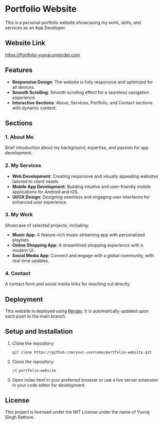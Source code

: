 # Portfolio Website

This is a personal portfolio website showcasing my work, skills, and services as an App Developer.

## Website Link

https://Portfolio-yuvraj.onrender.com

## Features

- **Responsive Design**: The website is fully responsive and optimized for all devices.
- **Smooth Scrolling**: Smooth scrolling effect for a seamless navigation experience.
- **Interactive Sections**: About, Services, Portfolio, and Contact sections with dynamic content.

## Sections

### 1. About Me
Brief introduction about my background, expertise, and passion for app development.

### 2. My Services
- **Web Development**: Creating responsive and visually appealing websites tailored to client needs.
- **Mobile App Development**: Building intuitive and user-friendly mobile applications for Android and iOS.
- **UI/UX Design**: Designing seamless and engaging user interfaces for enhanced user experience.

### 3. My Work
Showcase of selected projects, including:
- **Music App**: A feature-rich music streaming app with personalized playlists.
- **Online Shopping App**: A streamlined shopping experience with a modern UI.
- **Social Media App**: Connect and engage with a global community, with real-time updates.

### 4. Contact
A contact form and social media links for reaching out directly.

## Deployment

This website is deployed using [Render](https://render.com/). It is automatically updated upon each push to the main branch.

## Setup and Installation

1. Clone the repository:
   ```bash
   git clone https://github.com/your-username/portfolio-website.git
2. Clone the repository:
   ```bash
   cd portfolio-website
3. Open index.html in your preferred browser or use a live server extension in your code editor for development.

## License
This project is licensed under the MIT License under the name of Yuvraj Singh Rathore.
